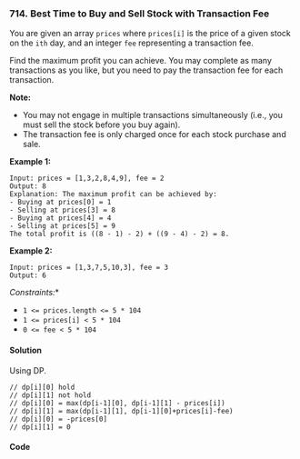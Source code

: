 ### 714. Best Time to Buy and Sell Stock with Transaction Fee

You are given an array `prices` where `prices[i]` is the price of a given stock on the `ith` day, and an integer `fee` representing a transaction fee.

Find the maximum profit you can achieve. You may complete as many transactions as you like, but you need to pay the transaction fee for each transaction.

**Note:**

- You may not engage in multiple transactions simultaneously (i.e., you must sell the stock before you buy again).
- The transaction fee is only charged once for each stock purchase and sale.

**Example 1:**

```
Input: prices = [1,3,2,8,4,9], fee = 2
Output: 8
Explanation: The maximum profit can be achieved by:
- Buying at prices[0] = 1
- Selling at prices[3] = 8
- Buying at prices[4] = 4
- Selling at prices[5] = 9
The total profit is ((8 - 1) - 2) + ((9 - 4) - 2) = 8.
```

**Example 2:**

```
Input: prices = [1,3,7,5,10,3], fee = 3
Output: 6
```

*Constraints:**

- `1 <= prices.length <= 5 * 104`
- `1 <= prices[i] < 5 * 104`
- `0 <= fee < 5 * 104`

#### Solution

Using DP.

```
// dp[i][0] hold
// dp[i][1] not hold
// dp[i][0] = max(dp[i-1][0], dp[i-1][1] - prices[i])
// dp[i][1] = max(dp[i-1][1], dp[i-1][0]+prices[i]-fee)
// dp[i][0] = -prices[0]
// dp[i][1] = 0
```



#### Code

```cpp

```
